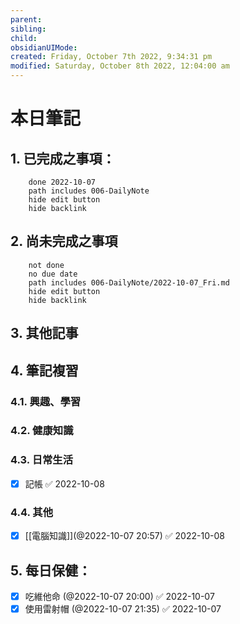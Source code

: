 ```yaml
---
parent: 
sibling: 
child: 
obsidianUIMode: 
created: Friday, October 7th 2022, 9:34:31 pm
modified: Saturday, October 8th 2022, 12:04:00 am
---
```


# 本日筆記


## 1. 已完成之事項：
```tasks
	done 2022-10-07
	path includes 006-DailyNote
	hide edit button 
	hide backlink
```

## 2. 尚未完成之事項
```tasks
	not done
	no due date
	path includes 006-DailyNote/2022-10-07_Fri.md
	hide edit button 
	hide backlink
```

## 3. 其他記事

## 4. 筆記複習
### 4.1. 興趣、學習

### 4.2. 健康知識

### 4.3. 日常生活
- [x] 記帳 ✅ 2022-10-08

### 4.4. 其他
- [x] [[電腦知識]](@2022-10-07 20:57) ✅ 2022-10-08

## 5. 每日保健：
- [x] 吃維他命 (@2022-10-07 20:00) ✅ 2022-10-07
- [x] 使用雷射帽 (@2022-10-07 21:35) ✅ 2022-10-07